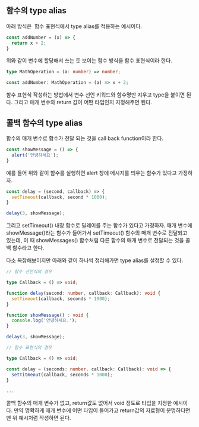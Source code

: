 ## 함수의 type alias

아래 방식은  함수 표현식에서 type alias를 적용하는 예시이다.

```ts
const addNumber = (x) => {
  return x + 2;
}
```

위와 같이 변수에 할당해서 쓰는 듯 보이는 함수 방식을 함수 표현식이라 한다.

```ts
type MathOperation = (a: number) => number;

const addNumber: MathOperation = (a) => x + 2;
```

함수 표현식 작성하는 방법에서 변수 선언 키워드와 함수명만 지우고 type을 붙이면 된다. 그리고 매개 변수와 return 값이 어떤 타입인지 지정해주면 된다.

## 콜백 함수의 type alias

함수의 매개 변수로 함수가 전달 되는 것을 call back function이라 한다.

```ts
const showMessage = () => {
  alert('안녕하세요');
}
```

예를 들어 위와 같이 함수를 실행하면 alert 창에 메시지를 띄우는 함수가 있다고 가정하자.

```ts
const delay = (second, callback) => {
  setTimeout(callback, second * 1000);
}

delay(3, showMessage);
```

그리고 setTimeout() 내장 함수로 딜레이를 주는 함수가 있다고 가정하자. 매개 변수에 showMessage()라는 함수가 들어가서 setTimeout() 함수의 매개 변수로 전달되고 있는데, 이 때 showMessages() 함수처럼 다른 함수의 매개 변수로 전달되는 것을 콜백 함수라고 한다.

다소 복잡해보이지만 아래와 같이 하나씩 정리해가면 type alias를 설정할 수 있다.

```ts
// 함수 선언식의 경우

type Callback = () => void;

function delay(second: number, callback: Callback): void {
  setTimeout(callback, seconds * 1000);
}

function showMessage() : void {
  console.log('안녕하세요.');
}

delay(3, showMessage);
```

```ts
// 함수 표현식의 경우

type Callback = () => void;

const delay = (seconds: number, callback: Callback): void => {
  setTitmeout(callback, seconds * 1000);
}

...
```

콜백 함수의 매개 변수가 없고, return값도 없어서 void 정도로 타입을 지정한 예시이다. 만약 명확하게 매개 변수에 어떤 타입이 들어가고 return값의 자료형이 분명하다면 맨 위 예시처럼 작성하면 된다.